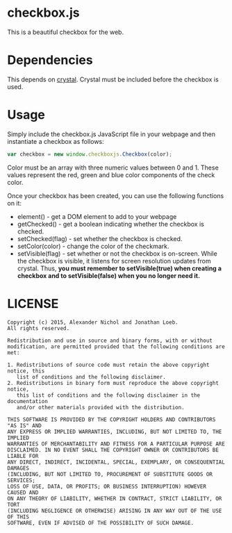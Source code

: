 # checkbox.js

This is a beautiful checkbox for the web.

# Dependencies

This depends on [crystal](https://github.com/unixpickle/crystal). Crystal must be included before the checkbox is used.

# Usage

Simply include the checkbox.js JavaScript file in your webpage and then instantiate a checkbox as follows:

```javascript
var checkbox = new window.checkboxjs.Checkbox(color);
```

Color must be an array with three numeric values between 0 and 1. These values represent the red, green and blue color components of the check color.

Once your checkbox has been created, you can use the following functions on it:

 * element() - get a DOM element to add to your webpage
 * getChecked() - get a boolean indicating whether the checkbox is checked.
 * setChecked(flag) - set whether the checkbox is checked.
 * setColor(color) - change the color of the checkmark.
 * setVisible(flag) - set whether or not the checkbox is on-screen. While the checkbox is visible, it listens for screen resolution updates from crystal. Thus, **you must remember to setVisible(true) when creating a checkbox and to setVisible(false) when you no longer need it.**

# LICENSE

```
Copyright (c) 2015, Alexander Nichol and Jonathan Loeb.
All rights reserved.

Redistribution and use in source and binary forms, with or without
modification, are permitted provided that the following conditions are met:

1. Redistributions of source code must retain the above copyright notice, this
   list of conditions and the following disclaimer. 
2. Redistributions in binary form must reproduce the above copyright notice,
   this list of conditions and the following disclaimer in the documentation
   and/or other materials provided with the distribution.

THIS SOFTWARE IS PROVIDED BY THE COPYRIGHT HOLDERS AND CONTRIBUTORS "AS IS" AND
ANY EXPRESS OR IMPLIED WARRANTIES, INCLUDING, BUT NOT LIMITED TO, THE IMPLIED
WARRANTIES OF MERCHANTABILITY AND FITNESS FOR A PARTICULAR PURPOSE ARE
DISCLAIMED. IN NO EVENT SHALL THE COPYRIGHT OWNER OR CONTRIBUTORS BE LIABLE FOR
ANY DIRECT, INDIRECT, INCIDENTAL, SPECIAL, EXEMPLARY, OR CONSEQUENTIAL DAMAGES
(INCLUDING, BUT NOT LIMITED TO, PROCUREMENT OF SUBSTITUTE GOODS OR SERVICES;
LOSS OF USE, DATA, OR PROFITS; OR BUSINESS INTERRUPTION) HOWEVER CAUSED AND
ON ANY THEORY OF LIABILITY, WHETHER IN CONTRACT, STRICT LIABILITY, OR TORT
(INCLUDING NEGLIGENCE OR OTHERWISE) ARISING IN ANY WAY OUT OF THE USE OF THIS
SOFTWARE, EVEN IF ADVISED OF THE POSSIBILITY OF SUCH DAMAGE.
```

